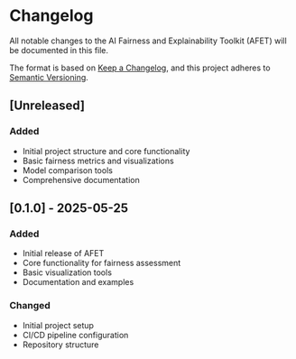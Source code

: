 # Changelog

All notable changes to the AI Fairness and Explainability Toolkit (AFET) will be documented in this file.

The format is based on [Keep a Changelog](https://keepachangelog.com/en/1.0.0/),
and this project adheres to [Semantic Versioning](https://semver.org/spec/v2.0.0.html).

## [Unreleased]
### Added
- Initial project structure and core functionality
- Basic fairness metrics and visualizations
- Model comparison tools
- Comprehensive documentation

## [0.1.0] - 2025-05-25
### Added
- Initial release of AFET
- Core functionality for fairness assessment
- Basic visualization tools
- Documentation and examples

### Changed
- Initial project setup
- CI/CD pipeline configuration
- Repository structure
